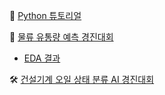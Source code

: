 🎈 [Python 튜토리얼](https://dacon.io/competitions/open/235698/overview/description)

🚛 [물류 유통량 예측 경진대회](https://dacon.io/competitions/official/235867/overview/description)
  - [EDA 결과](https://github.com/xoyeon/Dacon/blob/f23018ccd70004dd0c195f306a77e7bd8056a76f/%EB%AC%BC%EB%A5%98%20%EC%9C%A0%ED%86%B5%EB%9F%89%20%EC%98%88%EC%B8%A1%20%EA%B2%BD%EC%A7%84%EB%8C%80%ED%9A%8C/%EB%AC%BC%EB%A5%98%20%EB%8D%B0%EC%9D%B4%ED%84%B0%20EDA.pdf)
  
🛠 [건설기계 오일 상태 분류 AI 경진대회](https://dacon.io/competitions/official/236013/overview/description)
